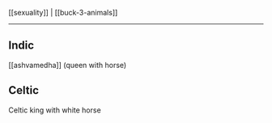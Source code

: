 [[sexuality]] | [[buck-3-animals]]

---

## Indic
[[ashvamedha]] (queen with horse)
## Celtic
Celtic king with white horse